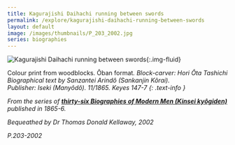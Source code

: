 ```yaml
---
title: Kagurajishi Daihachi running between swords
permalink: /explore/kagurajishi-daihachi-running-between-swords
layout: default
image: /images/thumbnails/P_203_2002.jpg
series: biographies
---
```


![Kagurajishi Daihachi running between swords]({{site.baseurl}}/images/P_203_2002.jpg){:.img-fluid}

Colour print from woodblocks.
&Ocirc;ban </em>format<em>.
Block-carver: Hori &Ocirc;ta Tashichi
Biographical text by Sanzantei Arind&ocirc; (Sankanjin  K&ocirc;rai).   
Publisher: Iseki (Many&ocirc;d&ocirc;). 11/1865.
Keyes 147-7
{: .text-info }

From the series of **[thirty-six Biographies of Modern Men (Kinsei kyôgiden)]({{site.baseurl}}/series/biographies-of-modern-men)**
published in 1865-6.

Bequeathed by Dr Thomas Donald Kellaway, 2002

P.203-2002
